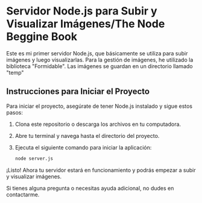 # Servidor Node.js para Subir y Visualizar Imágenes/The Node Beggine Book

Este es mi primer servidor Node.js, que básicamente se utiliza para subir imágenes y luego visualizarlas. Para la gestión de imágenes, he utilizado la biblioteca "Formidable". Las imágenes se guardan en un directorio llamado "temp"

## Instrucciones para Iniciar el Proyecto

Para iniciar el proyecto, asegúrate de tener Node.js instalado y sigue estos pasos:

1. Clona este repositorio o descarga los archivos en tu computadora.

2. Abre tu terminal y navega hasta el directorio del proyecto.

3. Ejecuta el siguiente comando para iniciar la aplicación:

   ```bash
   node server.js
   ```

¡Listo! Ahora tu servidor estará en funcionamiento y podrás empezar a subir y visualizar imágenes.

Si tienes alguna pregunta o necesitas ayuda adicional, no dudes en contactarme.
